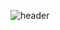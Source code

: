 <!-- header  -->
![header](https://capsule-render.vercel.app/api?type=waving&color=timeGradient&text=This%20is%20Jun's%20Git!%20Welcome%20to%20My%20World👋&animation=fadeIn&fontSize=30&fontAlignY=35&fontAlign=38&height=200)




